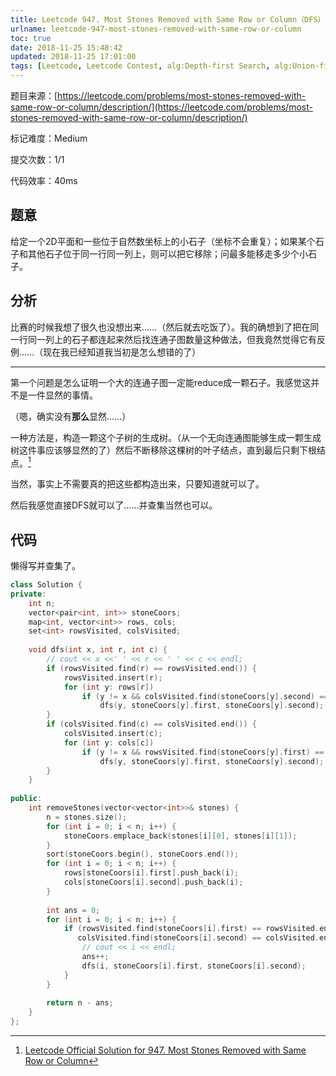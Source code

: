 ```yaml
---
title: Leetcode 947. Most Stones Removed with Same Row or Column（DFS）
urlname: leetcode-947-most-stones-removed-with-same-row-or-column
toc: true
date: 2018-11-25 15:48:42
updated: 2018-11-25 17:01:00
tags: [Leetcode, Leetcode Contest, alg:Depth-first Search, alg:Union-find Forest]
---
```


题目来源：[https://leetcode.com/problems/most-stones-removed-with-same-row-or-column/description/](https://leetcode.com/problems/most-stones-removed-with-same-row-or-column/description/)

标记难度：Medium

提交次数：1/1

代码效率：40ms

## 题意

给定一个2D平面和一些位于自然数坐标上的小石子（坐标不会重复）；如果某个石子和其他石子位于同一行同一列上，则可以把它移除；问最多能移走多少个小石子。

## 分析

比赛的时候我想了很久也没想出来……（然后就去吃饭了）。我的确想到了把在同一行同一列上的石子都连起来然后找连通子图数量这种做法，但我竟然觉得它有反例……（现在我已经知道我当初是怎么想错的了）

---

第一个问题是怎么证明一个大的连通子图一定能reduce成一颗石子。我感觉这并不是一件显然的事情。

（嗯，确实没有**那么**显然……）

一种方法是，构造一颗这个子树的生成树。（从一个无向连通图能够生成一颗生成树这件事应该够显然的了）然后不断移除这棵树的叶子结点，直到最后只剩下根结点。[^solution]

当然，事实上不需要真的把这些都构造出来，只要知道就可以了。

然后我感觉直接DFS就可以了……并查集当然也可以。

[^solution]: [Leetcode Official Solution for 947. Most Stones Removed with Same Row or Column](https://leetcode.com/articles/most-stones-removed-with-same-row-or-column/)

## 代码

懒得写并查集了。

```cpp
class Solution {
private:
    int n;
    vector<pair<int, int>> stoneCoors;
    map<int, vector<int>> rows, cols;
    set<int> rowsVisited, colsVisited;
    
    void dfs(int x, int r, int c) {
        // cout << x <<' ' << r << ' ' << c << endl;
        if (rowsVisited.find(r) == rowsVisited.end()) {
            rowsVisited.insert(r);
            for (int y: rows[r])
                if (y != x && colsVisited.find(stoneCoors[y].second) == colsVisited.end())
                    dfs(y, stoneCoors[y].first, stoneCoors[y].second); 
        }
        if (colsVisited.find(c) == colsVisited.end()) {
            colsVisited.insert(c);
            for (int y: cols[c])
                if (y != x && rowsVisited.find(stoneCoors[y].first) == rowsVisited.end())
                    dfs(y, stoneCoors[y].first, stoneCoors[y].second); 
        }
    }
    
public:
    int removeStones(vector<vector<int>>& stones) {
        n = stones.size();
        for (int i = 0; i < n; i++) {
            stoneCoors.emplace_back(stones[i][0], stones[i][1]);
        }
        sort(stoneCoors.begin(), stoneCoors.end());
        for (int i = 0; i < n; i++) {
            rows[stoneCoors[i].first].push_back(i);
            cols[stoneCoors[i].second].push_back(i);
        }
        
        int ans = 0;
        for (int i = 0; i < n; i++) {
            if (rowsVisited.find(stoneCoors[i].first) == rowsVisited.end() || 
               colsVisited.find(stoneCoors[i].second) == colsVisited.end()) {
                // cout << i << endl;
                ans++;
                dfs(i, stoneCoors[i].first, stoneCoors[i].second);
            }
        }
        
        return n - ans;
    }
};
```
